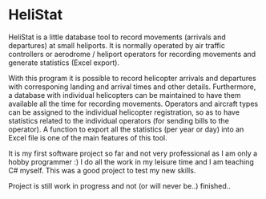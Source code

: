# HeliStat

HeliStat is a little database tool to record movements (arrivals and departures) at small heliports.
It is normally operated by air traffic controllers or aerodrome / heliport operators for recording movements and generate statistics (Excel export).

With this program it is possible to record helicopter arrivals and departures with corresponing landing and arrival times and other details.
Furthermore, a database with individual helicopters can be maintained to have them available all the time for recording movements.
Operators and aircraft types can be assigned to the individual helicopter registration, so as to have statistics related to the individual operators (for sending
bills to the operator).
A function to export all the statistics (per year or day) into an Excel file is one of the main features of this tool.

It is my first software project so far and not very professional as I am only a hobby programmer :)
I do all the work in my leisure time and I am teaching C# myself. This was a good project to test my new skills.

Project is still work in progress and not (or will never be..) finished..
